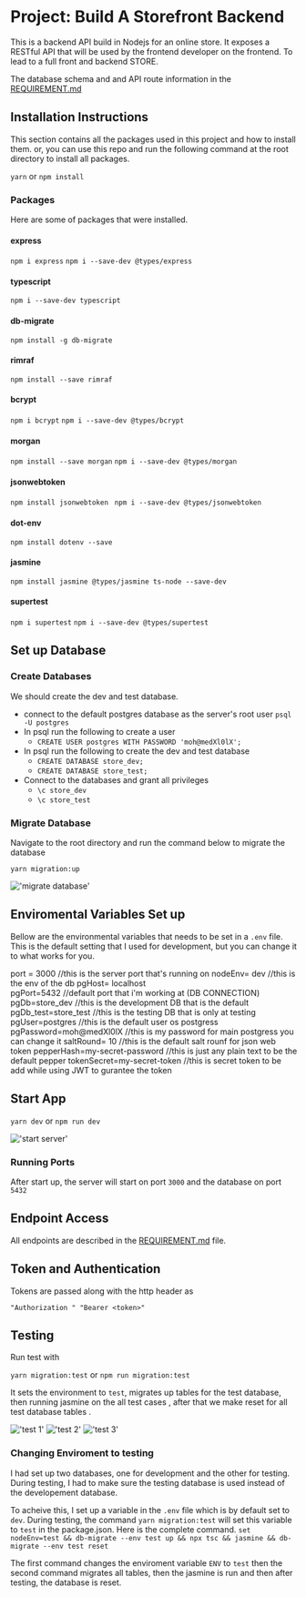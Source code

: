 # Project: Build A Storefront Backend

This is a backend API build in Nodejs for an online store.
It exposes a RESTful API that will be used by the frontend developer on the frontend.
To lead to a full front and backend STORE.

The database schema and and API route information in the [REQUIREMENT.md](REQUIREMENTS.md)

## Installation Instructions

This section contains all the packages used in this project and how to install them.
or, you can use this repo and run the following command at the root directory to install all packages.

`yarn` or `npm install`

### Packages

Here are some of packages that were installed.

#### express

`npm i express`
`npm i --save-dev @types/express`

#### typescript

`npm i --save-dev typescript`

#### db-migrate

`npm install -g db-migrate`

#### rimraf

`npm install --save rimraf`

#### bcrypt

`npm i bcrypt`
`npm i --save-dev @types/bcrypt`

#### morgan

`npm install --save morgan`
`npm i --save-dev @types/morgan`

#### jsonwebtoken

`npm install jsonwebtoken `
`npm i --save-dev @types/jsonwebtoken`

#### dot-env

`npm install dotenv --save`

#### jasmine

`npm install jasmine @types/jasmine ts-node --save-dev`

#### supertest

`npm i supertest`
`npm i --save-dev @types/supertest`

## Set up Database

### Create Databases

We should create the dev and test database.

- connect to the default postgres database as the server's root user `psql -U postgres`
- In psql run the following to create a user
  - `CREATE USER postgres WITH PASSWORD 'moh@medXl0lX';`
- In psql run the following to create the dev and test database
  - `CREATE DATABASE store_dev;`
  - `CREATE DATABASE store_test;`
- Connect to the databases and grant all privileges
  - `\c store_dev`
  - `\c store_test`

### Migrate Database

Navigate to the root directory and run the command below to migrate the database

`yarn migration:up`

!['migrate database'](./pics/Migration-Up.bmp)

## Enviromental Variables Set up

Bellow are the environmental variables that needs to be set in a `.env` file. This is the default setting that I used for development, but you can change it to what works for you.

port = 3000 //this is the server port that's running on
nodeEnv= dev //this is the env of the db
pgHost= localhost  
pgPort=5432 //default port that i'm working at (DB CONNECTION)
pgDb=store_dev //this is the development DB that is the default
pgDb_test=store_test //this is the testing DB that is only at testing
pgUser=postgres //this is the default user os postgress
pgPassword=moh@medXl0lX //this is my password for main postgress you can change it
saltRound= 10 //this is the default salt rounf for json web token
pepperHash=my-secret-password //this is just any plain text to be the default pepper
tokenSecret=my-secret-token //this is secret token to be add while using JWT to gurantee the token

## Start App

`yarn dev` or `npm run dev`

!['start server'](./pics/Server%20start.bmp)

### Running Ports

After start up, the server will start on port `3000` and the database on port `5432`

## Endpoint Access

All endpoints are described in the [REQUIREMENT.md](REQUIREMENTS.md) file.

## Token and Authentication

Tokens are passed along with the http header as

`"Authorization " "Bearer <token>"`

## Testing

Run test with

`yarn migration:test` or `npm run migration:test`

It sets the environment to `test`, migrates up tables for the test database, then running jasmine on the all test cases ,
after that we make reset for all test database tables .

!['test 1'](./pics/test%201.bmp)
!['test 2'](./pics/test%202.bmp)
!['test 3'](./pics/test%203.bmp)

### Changing Enviroment to testing

I had set up two databases, one for development and the other for testing. During testing, I had to make sure the testing database is used instead of the developement database.

To acheive this, I set up a variable in the `.env` file which is by default set to `dev`. During testing, the command `yarn migration:test` will set this variable to `test` in the package.json. Here is the complete command.
`set nodeEnv=test && db-migrate --env test up && npx tsc && jasmine && db-migrate --env test reset `

The first command changes the enviroment variable `ENV` to `test` then the second command migrates all tables, then the jasmine is run and then after testing, the database is reset.
